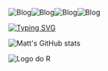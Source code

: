 ![Blog](https://img.shields.io/badge/Python-3776AB?style=for-the-badge&logo=python&logoColor=white)![Blog](	https://img.shields.io/badge/C-00599C?style=for-the-badge&logoColor=white)![Blog](https://img.shields.io/badge/PostgreSQL-316192?style=for-the-badge&logo=postgresql&logoColor=white)![Blog](https://img.shields.io/badge/Git-E34F26?style=for-the-badge&logo=git&logoColor=white)

[![Typing SVG](https://readme-typing-svg.demolab.com/?lines=+🧙+Hello!+Feel+Welcome+adventurer!;My+Dungeon+is+always+open+for+all)](https://git.io/typing-svg)


![Matt's GitHub stats](https://github-readme-stats.vercel.app/api?username=mestre-dos-magos&show_icons=true&theme=dark&hide_title=true)

![Logo do R](https://img.freepik.com/free-vector/wizard-witch-with-magic-pot-dark-cave-background_1308-48465.jpg?w=996&t=st=1675978394~exp=1675978994~hmac=12960c9b5753555dd0ec8d5647c115310fde3f3bf77fd86d722a0775b4f45e90)
